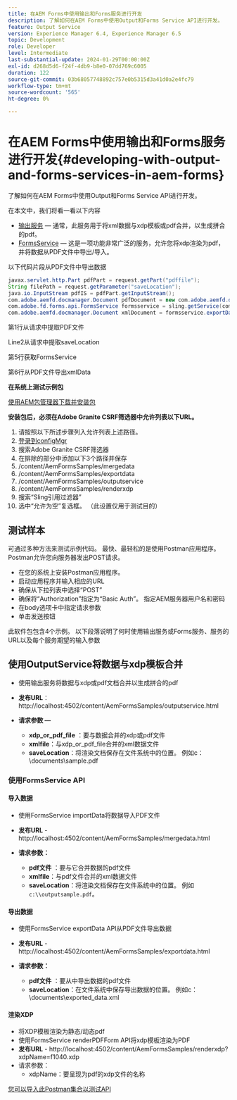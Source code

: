```yaml
---
title: 在AEM Forms中使用输出和Forms服务进行开发
description: 了解如何在AEM Forms中使用Output和Forms Service API进行开发。
feature: Output Service
version: Experience Manager 6.4, Experience Manager 6.5
topic: Development
role: Developer
level: Intermediate
last-substantial-update: 2024-01-29T00:00:00Z
exl-id: d268d5d6-f24f-4db9-b8e0-07dd769c6005
duration: 122
source-git-commit: 03b68057748892c757e0b5315d3a41d0a2e4fc79
workflow-type: tm+mt
source-wordcount: '565'
ht-degree: 0%

---
```


# 在AEM Forms中使用输出和Forms服务进行开发{#developing-with-output-and-forms-services-in-aem-forms}

了解如何在AEM Forms中使用Output和Forms Service API进行开发。

在本文中，我们将看一看以下内容

* [输出服务](https://developer.adobe.com/experience-manager/reference-materials/6-5/forms/javadocs/index.html?com/adobe/fd/output/api/OutputService.html) — 通常，此服务用于将xml数据与xdp模板或pdf合并，以生成拼合的pdf。
* [FormsService](https://developer.adobe.com/experience-manager/reference-materials/6-5/forms/javadocs/com/adobe/fd/forms/api/FormsService.html) — 这是一项功能非常广泛的服务，允许您将xdp渲染为pdf，并将数据从PDF文件中导出/导入。


以下代码片段从PDF文件中导出数据

```java
javax.servlet.http.Part pdfPart = request.getPart("pdffile");
String filePath = request.getParameter("saveLocation");
java.io.InputStream pdfIS = pdfPart.getInputStream();
com.adobe.aemfd.docmanager.Document pdfDocument = new com.adobe.aemfd.docmanager.Document(pdfIS);
com.adobe.fd.forms.api.FormsService formsservice = sling.getService(com.adobe.fd.forms.api.FormsService.class);
com.adobe.aemfd.docmanager.Document xmlDocument = formsservice.exportData(pdfDocument,com.adobe.fd.forms.api.DataFormat.Auto);
```

第1行从请求中提取PDF文件

Line2从请求中提取saveLocation

第5行获取FormsService

第6行从PDF文件导出xmlData

**在系统上测试示例包**

[使用AEM包管理器下载并安装包](assets/using-output-and-form-service-api.zip)




**安装包后，必须在Adobe Granite CSRF筛选器中允许列表以下URL。**

1. 请按照以下所述步骤列入允许列表上述路径。
1. [登录到configMgr](http://localhost:4502/system/console/configMgr)
1. 搜索Adobe Granite CSRF筛选器
1. 在排除的部分中添加以下3个路径并保存
1. /content/AemFormsSamples/mergedata
1. /content/AemFormsSamples/exportdata
1. /content/AemFormsSamples/outputservice
1. /content/AemFormsSamples/renderxdp
1. 搜索“Sling引用过滤器”
1. 选中“允许为空”复选框。 （此设置仅用于测试目的）

## 测试样本

可通过多种方法来测试示例代码。 最快、最轻松的是使用Postman应用程序。 Postman允许您向服务器发出POST请求。

* 在您的系统上安装Postman应用程序。
* 启动应用程序并输入相应的URL
* 确保从下拉列表中选择“POST”
* 确保将“Authorization”指定为“Basic Auth”。 指定AEM服务器用户名和密码
* 在body选项卡中指定请求参数
* 单击发送按钮

此软件包包含4个示例。 以下段落说明了何时使用输出服务或Forms服务、服务的URL以及每个服务期望的输入参数

## 使用OutputService将数据与xdp模板合并

* 使用输出服务将数据与xdp或pdf文档合并以生成拼合的pdf
* **发布URL**： http://localhost:4502/content/AemFormsSamples/outputservice.html
* **请求参数 —**

   * **xdp_or_pdf_file** ：要与数据合并的xdp或pdf文件
   * **xmlfile**：与xdp_or_pdf_file合并的xml数据文件
   * **saveLocation**：将渲染文档保存在文件系统中的位置。 例如c：\\documents\\sample.pdf

### 使用FormsService API

#### 导入数据

* 使用FormsService importData将数据导入PDF文件
* **发布URL** - http://localhost:4502/content/AemFormsSamples/mergedata.html

* **请求参数：**

   * **pdf文件** ：要与它合并数据的pdf文件
   * **xmlfile**：与pdf文件合并的xml数据文件
   * **saveLocation**：将渲染文档保存在文件系统中的位置。 例如 `c:\\outputsample.pdf`。

#### 导出数据

* 使用FormsService exportData API从PDF文件导出数据
* **发布URL** - http://localhost:4502/content/AemFormsSamples/exportdata.html
* **请求参数：**

   * **pdf文件** ：要从中导出数据的pdf文件
   * **saveLocation**：在文件系统中保存导出数据的位置。 例如c：\\documents\\exported_data.xml

#### 渲染XDP

* 将XDP模板渲染为静态/动态pdf
* 使用FormsService renderPDFForm API将xdp模板渲染为PDF
* **发布URL** - http://localhost:4502/content/AemFormsSamples/renderxdp?xdpName=f1040.xdp
* 请求参数：
   * xdpName：要呈现为pdf的xdp文件的名称

[您可以导入此Postman集合以测试API](assets/UsingDocumentServicesInAEMForms.postman_collection.json)

